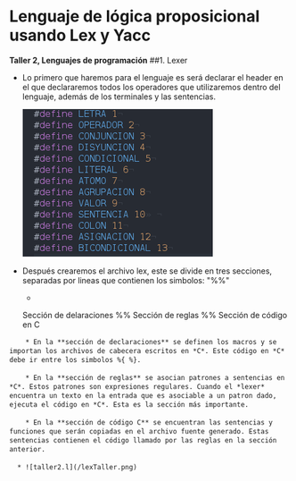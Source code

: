 # Lenguaje de lógica proposicional usando Lex y Yacc

__Taller 2, Lenguajes de programación__
##1. Lexer
* Lo primero que haremos para el lenguaje es será declarar el header en el que declararemos todos los operadores que utilizaremos dentro del lenguaje, además de los terminales y las sentencias.

  ![taller2.h](/headerTaller.png)

* Después crearemos el archivo lex, este se divide en tres secciones, separadas por lineas que contienen los simbolos: "%%"

  * ```
  Sección de delaraciones
%%
Sección de reglas
%%
Sección de código en C
```
    * En la **sección de declaraciones** se definen los macros y se importan los archivos de cabecera escritos en *C*. Este código en *C* debe ir entre los simbolos %{ %}.

    * En la **sección de reglas** se asocian patrones a sentencias en *C*. Estos patrones son expresiones regulares. Cuando el *lexer* encuentra un texto en la entrada que es asociable a un patron dado, ejecuta el código en *C*. Esta es la sección más importante.

    * En la **sección de código C** se encuentran las sentencias y funciones que serán copiadas en el archivo fuente generado. Estas sentencias contienen el código llamado por las reglas en la sección anterior.

  * ![taller2.l](/lexTaller.png)
